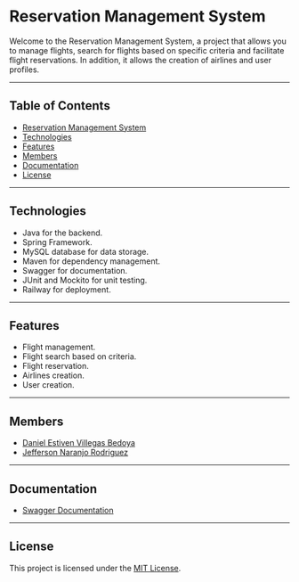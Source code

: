 # Reservation Management System

Welcome to the Reservation Management System, a project that allows you to manage flights, search for flights based on specific criteria and facilitate flight reservations. In addition, it allows the creation of airlines and user profiles.

---
## Table of Contents

- [Reservation Management System](#reservation-management-system)
- [Technologies](#technologies)
- [Features](#features)
- [Members](#members)
- [Documentation](#documentation)
- [License](#license)


---
## Technologies

- Java for the backend.
- Spring Framework.
- MySQL database for data storage.
- Maven for dependency management.
- Swagger for documentation.
- JUnit and Mockito for unit testing.
- Railway for deployment.
---
## Features

- Flight management.
- Flight search based on criteria.
- Flight reservation.
- Airlines creation.
- User creation.


---
## Members

- [Daniel Estiven Villegas Bedoya](https://www.linkedin.com/in/daesvi/)
- [Jefferson Naranjo Rodriguez](https://github.com/Jefferj)

---
## Documentation
- [Swagger Documentation](https://reservationmanagementsystem-production.up.railway.app/swagger-ui/index.html#/)

---
## License

This project is licensed under the [MIT License](LICENSE).

